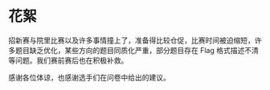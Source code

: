 # 花絮

招新赛与院里比赛以及许多事情撞上了，准备得比较仓促，比赛时间被迫缩短，许多题目缺乏优化，某些方向的题目同质化严重，部分题目存在 Flag 格式描述不清等问题。我们赛前赛后也在积极补救。

感谢各位体谅，也感谢选手们在问卷中给出的建议。
